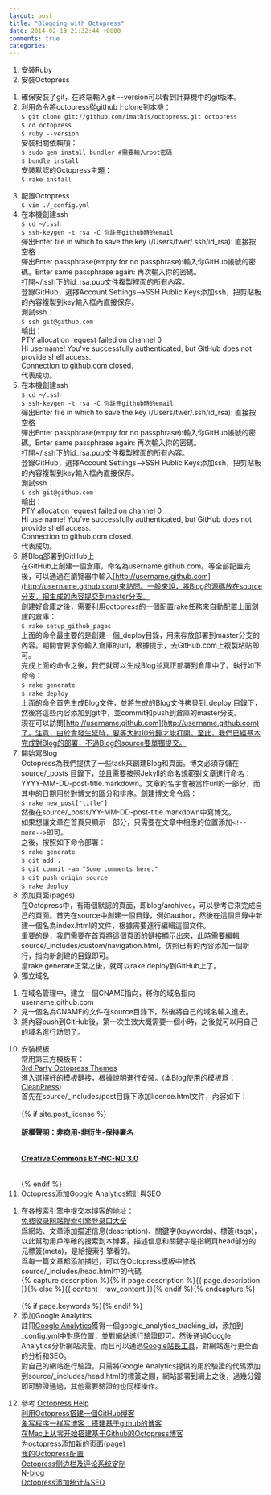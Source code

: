 ```yaml
---
layout: post
title: "Blogging with Octopress"
date: 2014-02-13 21:32:44 +0800
comments: true
categories: 
---
```

  
  
1. 安裝Ruby  
2. 安裝Octopress  
1) 確保安裝了git，在終端輸入git --version可以看到計算機中的git版本。  
2) 利用命令將octopress從github上clone到本機：  
`$ git clone git://github.com/imathis/octopress.git octopress`  
`$ cd octopress`  
`$ ruby --version`  
安裝相關依賴項：  
`$ sudo gem install bundler #需要輸入root密碼`  
`$ bundle install`  
安裝默認的Octopress主題：  
`$ rake install`   <!--more-->  
3. 配置Octopress  
`$ vim ./_config.yml`  
4. 在本機創建ssh  
`$ cd ~/.ssh`  
`$ ssh-keygen -t rsa -C 你註冊github時的email`  
彈出Enter file in which to save the key (/Users/twer/.ssh/id_rsa): 直接按空格  
彈出Enter passphrase(empty for no passphrase):輸入你GitHub帳號的密碼。Enter same passphrase again: 再次輸入你的密碼。  
打開~/.ssh下的id_rsa.pub文件複製裡面的所有內容。  
登錄GitHub，選擇Account Settings-->SSH Public Keys添加ssh，把剪貼板的內容複製到key輸入框內直接保存。  
測試ssh：  
`$ ssh git@github.com`  
輸出：  
PTY allocation request failed on channel 0  
Hi username! You've successfully authenticated, but GitHub does not provide shell access.  
Connection to github.com closed.  
代表成功。  
5. 在本機創建ssh  
`$ cd ~/.ssh`  
`$ ssh-keygen -t rsa -C 你註冊github時的email`  
彈出Enter file in which to save the key (/Users/twer/.ssh/id_rsa): 直接按空格  
彈出Enter passphrase(empty for no passphrase):輸入你GitHub帳號的密碼。Enter same passphrase again: 再次輸入你的密碼。  
打開~/.ssh下的id_rsa.pub文件複製裡面的所有內容。  
登錄GitHub，選擇Account Settings—>SSH Public Keys添加ssh，把剪貼板的內容複製到key輸入框內直接保存。  
測試ssh：  
`$ ssh git@github.com`  
輸出：  
PTY allocation request failed on channel 0  
Hi username! You’ve successfully authenticated, but GitHub does not provide shell access.  
Connection to github.com closed.  
代表成功。  
6. 將Blog部署到GitHub上  
在GitHub上創建一個倉庫，命名為username.github.com。等全部配置完後，可以通過在瀏覽器中輸入[http://username.github.com](http://username.github.com)來訪問。一般來說，將Blog的源碼放在source分支，把生成的內容提交到master分支。  
創建好倉庫之後，需要利用octopress的一個配置rake任務來自動配置上面創建的倉庫：  
`$ rake setup_github_pages`  
上面的命令最主要的是創建一個\_deploy目錄，用來存放部署到master分支的內容。期間會要求你輸入倉庫的url，根據提示，去GitHub.com上複製粘貼即可。  
完成上面的命令之後，我們就可以生成Blog並真正部署到倉庫中了。執行如下命令：  
`$ rake generate`  
`$ rake deploy`  
上面的命令首先生成Blog文件，並將生成的Blog文件拷貝到\_deploy 目錄下，然後將這些內容添加到git中，並commit和push到倉庫的master分支。  
現在可以訪問[http://username.github.com](http://username.github.com)了。注意，由於會發生延時，要等大約10分鐘才能打開。至此，我們已經基本完成對Blog的部署，不過Blog的source要單獨提交。  
7. 開始寫Blog  
Octopress為我們提供了一些task來創建Blog和頁面。博文必須存儲在source/\_posts 目錄下，並且需要按照Jekyll的命名規範對文章進行命名：YYYY-MM-DD-post-title.markdown。文章的名字會被當作url的一部分，而其中的日期用於對博文的區分和排序。創建博文命令爲：  
`$ rake new_post["title"]`  
然後在source/\_posts/YY-MM-DD-post-title.markdown中寫博文。  
如果想讓文章在首頁只顯示一部分，只需要在文章中相應的位置添加`<!--more-->`即可。  
之後，按照如下命令部署：  
`$ rake generate`  
`$ git add .`  
`$ git commit -am "Some comments here."`  
`$ git push origin source`  
`$ rake deploy`  
8. 添加頁面(pages)  
在Octopress中，有兩個默認的頁面，即blog/archives，可以參考它來完成自己的頁面。首先在source中創建一個目錄，例如author，然後在這個目錄中新建一個名為index.html的文件，根據需要進行編輯這個文件。  
重要的是，我們需要在首頁將這個頁面的鏈接顯示出來，此時需要編輯source/\_includes/custom/navigation.html，仿照已有的內容添加一個新行，指向新創建的目錄即可。  
當rake generate正常之後，就可以rake deploy到GitHub上了。  
9. 獨立域名  
1) 在域名管理中，建立一個CNAME指向，將你的域名指向username.github.com  
2) 見一個名為CNAME的文件在source目錄下，然後將自己的域名輸入進去。  
3) 將內容push到GitHub後，第一次生效大概需要一個小時，之後就可以用自己的域名進行訪問了。  
10. 安裝模板  
常用第三方模板有：  
[3rd Party Octopress Themes](http://github.com/imathis/octopress/wiki/3rd-Party-Octopress-Themes)  
進入選擇好的模板鏈接，根據說明進行安裝。(本Blog使用的模板爲：[CleanPress](https://github.com/macjasp/cleanpress))  
首先在source/\_includes/post目錄下添加license.html文件，內容如下：  
		<!-- Copyright Info BEGIN -->  
		{% if site.post_license %}  
		<b>  
		<div class="entry-content"> <a rel="license"   href="http://creativecommons.org/licenses/by-nc-nd/3.0/deed.zh" ></a>版權聲明：非商用-非衍生-保持署名  
		<br />  
		<a rel="license" href="http://creativecommons.org/licenses/by-nc-nd/3.0/deed.zh">Creative Commons BY-NC-ND 3.0 </a>  
		</div>  
		</b>  
		{% endif %}  
		<!-- Copyright Info END -->  
11. Octopress添加Google Analytics統計與SEO  
1) 在各搜索引擎中提交本博客的地址：  
[免费收录网站搜索引擎登录口大全](http://urlc.cn/tool/addurl.html)  
爲網站、文章添加描述信息(description)、關鍵字(keywords)、標簽(tags)，以此幫助用戶準確的搜索到本博客。描述信息和關鍵字是指網頁head部分的元標簽(meta)，是給搜索引擎看的。  
爲每一篇文章都添加描述，可以在Octopress模板中修改source/\_includes/head.html中的代碼  
		{% capture description %}{% if page.description %}{{ page.description }}{% else %}{{ content | raw_content }}{% endif %}{% endcapture %}  
		<meta name="description" content="{{ description | strip_html | condense_spaces | truncate:150 }}">  
		{% if page.keywords %}<meta name="keywords"  
		content="{{ page.keywords }}">{% endif %}  
2) 添加Google Analytics  
註冊[Google Analytics](http://www.google.com/analytics/)獲得一個google_analytics_tracking_id，添加到\_config.yml中對應位置，並對網站進行驗證即可。然後通過Google Analytics分析網站流量。而且可以通過[Google站長工具](https://www.google.com/webmasters/tools/home?hl=zh-CN)，對網站進行更全面的分析和SEO。  
對自己的網站進行驗證，只需將Google Analytics提供的用於驗證的代碼添加到source/\_includes/head.html的<head>標簽之間，網站部署到網上之後，過幾分鐘即可驗證通過，其他需要驗證的也同樣操作。  
12. 參考 
[Octopress Help](http://octopress.org/help/)  
[利用Octopress搭建一個GitHub博客](http://justcoding.iteye.com/blog/1954645)  
[象写程序一样写博客：搭建基于github的博客](http://blog.devtang.com/blog/2012/02/10/setup-blog-based-on-github/)  
[在Mac上从零开始搭建基于Github的Octopress博客](http://blog.segmentfault.com/yaashion_xiang/1190000000364677)  
[为octopress添加新的页面(page)](http://icodeit.org/2013/01/add-new-page-to-octopress/)  
[我的Octopress配置](http://www.yanjiuyanjiu.com/blog/20130402/)  
[Octopress侧边栏及评论系统定制](http://blog.csdn.net/lcliliil/article/details/13725895)  
[N-blog](https://github.com/nswbmw/N-blog/wiki/_pages)  
[Octopress添加统计与SEO](http://blog.csdn.net/lcliliil/article/details/13727927)
